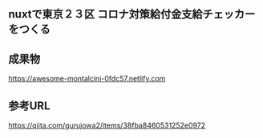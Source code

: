 ## nuxtで東京２３区 コロナ対策給付金支給チェッカーをつくる

## 成果物

https://awesome-montalcini-0fdc57.netlify.com

## 参考URL

https://qiita.com/gurujowa2/items/38fba8460531252e0972
